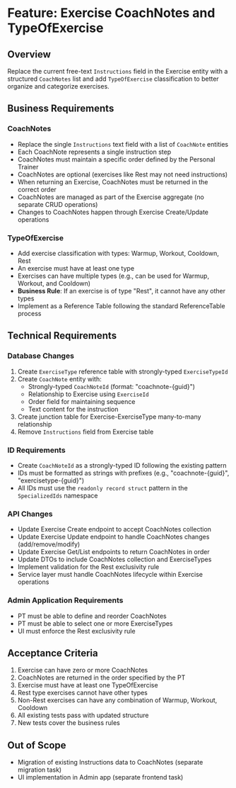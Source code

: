 # Feature: Exercise CoachNotes and TypeOfExercise

## Overview
Replace the current free-text `Instructions` field in the Exercise entity with a structured `CoachNotes` list and add `TypeOfExercise` classification to better organize and categorize exercises.

## Business Requirements

### CoachNotes
- Replace the single `Instructions` text field with a list of `CoachNote` entities
- Each CoachNote represents a single instruction step
- CoachNotes must maintain a specific order defined by the Personal Trainer
- CoachNotes are optional (exercises like Rest may not need instructions)
- When returning an Exercise, CoachNotes must be returned in the correct order
- CoachNotes are managed as part of the Exercise aggregate (no separate CRUD operations)
- Changes to CoachNotes happen through Exercise Create/Update operations

### TypeOfExercise
- Add exercise classification with types: Warmup, Workout, Cooldown, Rest
- An exercise must have at least one type
- Exercises can have multiple types (e.g., can be used for Warmup, Workout, and Cooldown)
- **Business Rule**: If an exercise is of type "Rest", it cannot have any other types
- Implement as a Reference Table following the standard ReferenceTable process

## Technical Requirements

### Database Changes
1. Create `ExerciseType` reference table with strongly-typed `ExerciseTypeId`
2. Create `CoachNote` entity with:
   - Strongly-typed `CoachNoteId` (format: "coachnote-{guid}")
   - Relationship to Exercise using `ExerciseId`
   - Order field for maintaining sequence
   - Text content for the instruction
3. Create junction table for Exercise-ExerciseType many-to-many relationship
4. Remove `Instructions` field from Exercise table

### ID Requirements
- Create `CoachNoteId` as a strongly-typed ID following the existing pattern
- IDs must be formatted as strings with prefixes (e.g., "coachnote-{guid}", "exercisetype-{guid}")
- All IDs must use the `readonly record struct` pattern in the `SpecializedIds` namespace

### API Changes
- Update Exercise Create endpoint to accept CoachNotes collection
- Update Exercise Update endpoint to handle CoachNotes changes (add/remove/modify)
- Update Exercise Get/List endpoints to return CoachNotes in order
- Update DTOs to include CoachNotes collection and ExerciseTypes
- Implement validation for the Rest exclusivity rule
- Service layer must handle CoachNotes lifecycle within Exercise operations

### Admin Application Requirements
- PT must be able to define and reorder CoachNotes
- PT must be able to select one or more ExerciseTypes
- UI must enforce the Rest exclusivity rule

## Acceptance Criteria
1. Exercise can have zero or more CoachNotes
2. CoachNotes are returned in the order specified by the PT
3. Exercise must have at least one TypeOfExercise
4. Rest type exercises cannot have other types
5. Non-Rest exercises can have any combination of Warmup, Workout, Cooldown
6. All existing tests pass with updated structure
7. New tests cover the business rules

## Out of Scope
- Migration of existing Instructions data to CoachNotes (separate migration task)
- UI implementation in Admin app (separate frontend task)